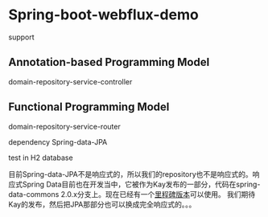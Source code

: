 # Spring-boot-webflux-demo

support 
## Annotation-based Programming Model 
  domain-repository-service-controller 
## Functional Programming Model
  domain-repository-service-router

dependency Spring-data-JPA

test in H2 database


目前Spring-data-JPA不是响应式的，所以我们的repository也不是响应式的。响应式Spring Data目前也在开发当中，它被作为Kay发布的一部分，代码在spring-data-commons 2.0.x分支上。现在已经有一个[里程碑版本](https://spring.io/blog/2016/11/28/going-reactive-with-spring-data)可以使用。
我们期待Kay的发布，然后把JPA那部分也可以换成完全响应式的。。。


